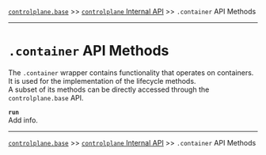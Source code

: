 [`controlplane.base`](../README.md) >> [`controlplane` Internal API](./CONTROLPLANE-BASE-INTERNAL-API.md) >> `.container` API Methods

-----

# `.container` API Methods

The `.container` wrapper contains functionality that operates on containers.
It is used for the implementation of the lifecycle methods.  
A subset of its methods can be directly accessed through the `controlplane.base` API.

__`run`__  
Add info.  

-----
[`controlplane.base`](../README.md) >> [`controlplane` Internal API](./CONTROLPLANE-BASE-INTERNAL-API.md) >> `.container` API Methods
